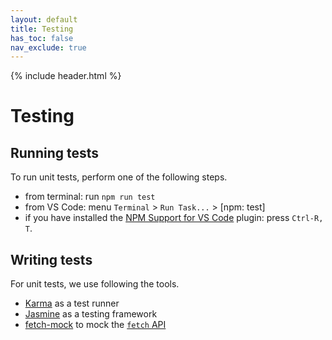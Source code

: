 ```yaml
---
layout: default
title: Testing
has_toc: false
nav_exclude: true
---
```

{% include header.html %}

# Testing

## Running tests

To run unit tests, perform one of the following steps.
* from terminal: run `npm run test`
* from VS Code: menu `Terminal` > `Run Task...` > [npm: test]
* if you have installed the [NPM Support for VS Code](https://marketplace.visualstudio.com/items?itemName=eg2.vscode-npm-script)
  plugin: press `Ctrl-R, T`.

## Writing tests

For unit tests, we use following the tools.
* [Karma](https://karma-runner.github.io/) as a test runner
* [Jasmine](https://jasmine.github.io/) as a testing framework
* [fetch-mock](http://www.wheresrhys.co.uk/fetch-mock/) to mock the [`fetch` API](https://developer.mozilla.org/en/docs/Web/API/Fetch_API)
